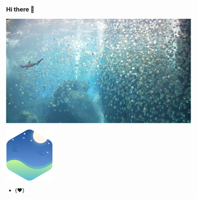### Hi there 👋

<!-- avatar: /images/favicon.ico -->
<img align="left">
<img src="images/FIG01.jpg" alt="Logo" width="854" height="285">

![art](images/logo.png)
- {♥️}


<!--
**kylinpy/kylinpy** is a ✨ _special_ ✨ repository because its `README.md` (this file) appears on your GitHub profile.

Here are some ideas to get you started:

- 🔭 I’m currently working on ...
- 🌱 I’m currently learning ...
- 👯 I’m looking to collaborate on ...
- 🤔 I’m looking for help with ...
- 💬 Ask me about ...
- 📫 How to reach me: ...
- 😄 Pronouns: ...
- ⚡ Fun fact: ...
-->
